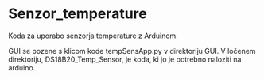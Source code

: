 # Senzor_temperature
Koda za uporabo senzorja temperature z Arduinom.

GUI se pozene s klicom kode tempSensApp.py v direktoriju GUI. V ločenem direktoriju, DS18B20_Temp_Sensor, je koda, ki jo je potrebno naloziti na arduino.
